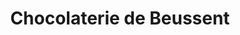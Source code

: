 ---
title: "Chocolaterie de Beussent"
url: /fontainebleau/chocolaterie-de-beussent/
shop: chocolat
---